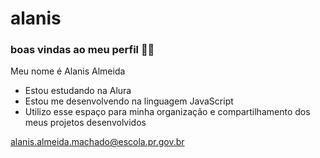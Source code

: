 # alanis
### boas vindas ao meu perfil 🤙🏼

Meu nome é Alanis Almeida

- Estou estudando na Alura
- Estou me desenvolvendo na linguagem JavaScript
- Utilizo esse espaço para minha organização e compartilhamento dos meus projetos desenvolvidos

alanis.almeida.machado@escola.pr.gov.br

